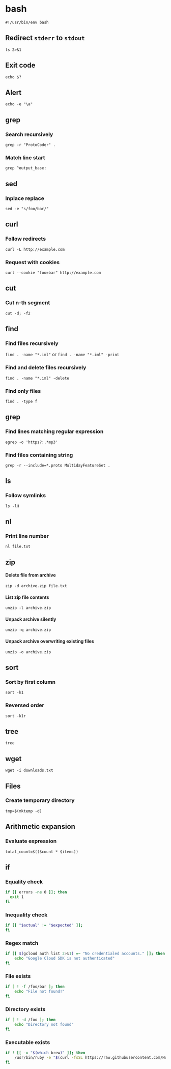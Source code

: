 # bash
`#!/usr/bin/env bash`

## Redirect `stderr` to `stdout`
`ls 2>&1`

## Exit code
`echo $?`

## Alert
`echo -e "\a"`

## grep

### Search recursively
`grep -r "ProtoCoder" .`

### Match line start
`grep ^output_base:`

## sed

### Inplace replace
`sed -e "s/foo/bar/"`

## curl

### Follow redirects
`curl -L http://example.com`

### Request with cookies
`curl --cookie "foo=bar" http://example.com`

## cut

### Cut n-th segment
`cut -d; -f2`

## find

### Find files recursively
`find . -name "*.iml"` or `find . -name "*.iml" -print`

### Find and delete files recursively
`find . -name "*.iml" -delete`

### Find only files
`find . -type f`

## grep

### Find lines matching regular expression
`egrep -o 'https?:.*mp3'`

### Find files containing string
`grep -r --include=*.proto MultidayFeatureSet .`

## ls

### Follow symlinks
`ls -lH`

## nl

### Print line number
`nl file.txt`

## zip

#### Delete file from archive
`zip -d archive.zip file.txt`

#### List zip file contents
`unzip -l archive.zip`

#### Unpack archive silently
`unzip -q archive.zip`

#### Unpack archive overwriting existing files
`unzip -o archive.zip`

## sort

### Sort by first column
`sort -k1`

### Reversed order
`sort -k1r`

## tree
`tree`

## wget
`wget -i downloads.txt`

## Files

### Create temporary directory
`tmp=$(mktemp -d)`

## Arithmetic expansion

### Evaluate expression
`total_count=$(($count * $items))`

## if

### Equality check
```bash
if [[ errors -ne 0 ]]; then
  exit 1
fi
```

### Inequality check
```bash
if [[ "$actual" != "$expected" ]];
fi
```

### Regex match
```bash
if [[ $(gcloud auth list 2>&1) =~ "No credentialed accounts." ]]; then
    echo "Google Cloud SDK is not authenticated"
fi
```

### File exists
```bash
if [ ! -f /foo/bar ]; then
    echo "File not found!"
fi
```

### Directory exists
```bash
if [ ! -d /foo ]; then
    echo "Directory not found"
fi
```

### Executable exists
```bash
if ! [[ -x "$(which brew)" ]]; then
    /usr/bin/ruby -e "$(curl -fsSL https://raw.githubusercontent.com/Homebrew/install/master/install)"
fi
```

